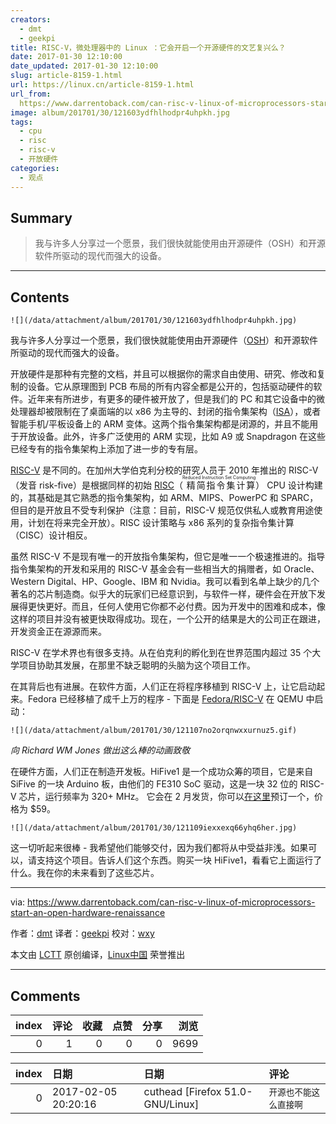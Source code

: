 ```yaml
---
creators:
  - dmt
  - geekpi
title: RISC-V，微处理器中的 Linux ：它会开启一个开源硬件的文艺复兴么？
date: 2017-01-30 12:10:00
date_updated: 2017-01-30 12:10:00
slug: article-8159-1.html
url: https://linux.cn/article-8159-1.html
url_from: 
  https://www.darrentoback.com/can-risc-v-linux-of-microprocessors-start-an-open-hardware-renaissance
image: album/201701/30/121603ydfhlhodpr4uhpkh.jpg
tags:
  - cpu
  - risc
  - risc-v
  - 开放硬件
categories:
  - 观点
---
```


## Summary

> 我与许多人分享过一个愿景，我们很快就能使用由开源硬件（OSH）和开源软件所驱动的现代而强大的设备。

***

<!-- more -->

## Contents

`![](/data/attachment/album/201701/30/121603ydfhlhodpr4uhpkh.jpg)`

我与许多人分享过一个愿景，我们很快就能使用由开源硬件（[OSH](https://en.wikipedia.org/wiki/Open-source_hardware)）和开源软件所驱动的现代而强大的设备。

开放硬件是那种有完整的文档，并且可以根据你的需求自由使用、研究、修改和复制的设备。它从原理图到 PCB 布局的所有内容全都是公开的，包括驱动硬件的软件。近年来有所进步，有更多的硬件被开放了，但是我们的 PC 和其它设备中的微处理器却被限制在了桌面端的以 x86 为主导的、封闭的指令集架构（[ISA](https://en.wikipedia.org/wiki/Comparison_of_instruction_set_architectures)），或者智能手机/平板设备上的 ARM 变体。这两个指令集架构都是闭源的，并且不能用于开放设备。此外，许多广泛使用的 ARM 实现，比如 A9 或 Snapdragon 在这些已经专有的指令集架构上添加了进一步的专有层。

[RISC-V](https://en.wikipedia.org/wiki/RISC-V) 是不同的。在加州大学伯克利分校的研究人员于 2010 年推出的 RISC-V（发音 risk-five）是根据同样的初始 [RISC](https://en.wikipedia.org/wiki/Reduced_instruction_set_computing)（<ruby> 精简指令集计算 <rp>  （ </rp> <rt>  Reduced Instruction Set Computing </rt> <rp>  ） </rp></ruby>） CPU 设计构建的，其基础是其它熟悉的指令集架构，如 ARM、MIPS、PowerPC 和 SPARC，但目的是开放且不受专利保护（注意：目前，RISC-V 规范仅供私人或教育用途使用，计划在将来完全开放）。RISC 设计策略与 x86 系列的复杂指令集计算（CISC）设计相反。

虽然 RISC-V 不是现有唯一的开放指令集架构，但它是唯一一个极速推进的。指导指令集架构的开发和采用的 RISC-V 基金会有一些相当大的捐赠者，如 Oracle、Western Digital、HP、Google、IBM 和 Nvidia。我可以看到名单上缺少的几个著名的芯片制造商。似乎大的玩家们已经意识到，与软件一样，硬件会在开放下发展得更快更好。而且，任何人使用它你都不必付费。因为开发中的困难和成本，像这样的项目并没有被更快取得成功。现在，一个公开的结果是大的公司正在跟进，开发资金正在源源而来。

RISC-V 在学术界也有很多支持。从在伯克利的孵化到在世界范围内超过 35 个大学项目协助其发展，在那里不缺乏聪明的头脑为这个项目工作。

在其背后也有进展。在软件方面，人们正在将程序移植到 RISC-V 上，让它启动起来。Fedora 已经移植了成千上万的程序 - 下面是 [Fedora/RISC-V](https://fedoraproject.org/wiki/Architectures/RISC-V) 在 QEMU 中启动：

`![](/data/attachment/album/201701/30/121107no2orqnwxxurnuz5.gif)`

*向 Richard WM Jones 做出这么棒的动画致敬*

在硬件方面，人们正在制造开发板。HiFive1 是一个成功众筹的项目，它是来自 SiFive 的一块 Arduino 板，由他们的 FE310 SoC 驱动，这是一块 32 位的 RISC-V 芯片，运行频率为 320+ MHz。 它会在 2 月发货，你可以[在这里](https://www.crowdsupply.com/sifive/hifive1/)预订一个，价格为 $59。

`![](/data/attachment/album/201701/30/121109iexxexq66yhq6her.jpg)`

这一切听起来很棒 - 我希望他们能够交付，因为我们都将从中受益非浅。如果可以，请支持这个项目。告诉人们这个东西。购买一块 HiFive1，看看它上面运行了什么。我在你的未来看到了这些芯片。

---

via: <https://www.darrentoback.com/can-risc-v-linux-of-microprocessors-start-an-open-hardware-renaissance>

作者：[dmt](https://www.darrentoback.com/about-me) 译者：[geekpi](https://github.com/geekpi) 校对：[wxy](https://github.com/wxy)

本文由 [LCTT](https://github.com/LCTT/TranslateProject) 原创编译，[Linux中国](https://linux.cn/) 荣誉推出

***

## Comments


|   index |   评论 |   收藏 |   点赞 |   分享 |   浏览 |
|--------:|-------:|-------:|-------:|-------:|-------:|
|       0 |      1 |      0 |      0 |      0 |   9699 |

|   index | 日期                | 日期                             | 评论                   |
|--------:|:--------------------|:---------------------------------|:-----------------------|
|       0 | 2017-02-05 20:20:16 | cuthead [Firefox 51.0-GNU/Linux] | `开源也不能这么直接啊` |
